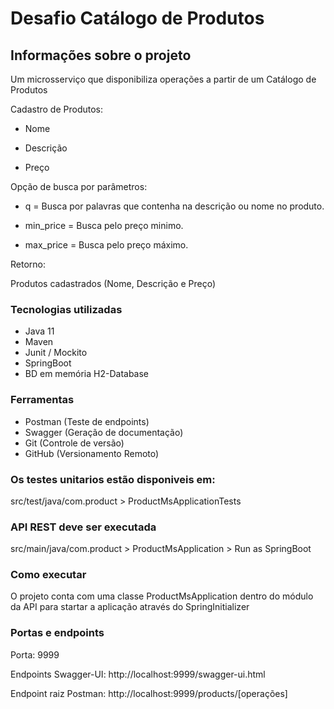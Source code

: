 # Desafio Catálogo de Produtos

## Informações sobre o projeto

Um microsserviço que disponibiliza operações a partir de um Catálogo de Produtos 

Cadastro de Produtos: 

* Nome

* Descrição

* Preço 

Opção de busca por parâmetros: 

* q = Busca por palavras que contenha na descrição ou nome no produto. 

* min_price = Busca pelo preço minimo. 

* max_price = Busca pelo preço máximo. 

Retorno:

Produtos cadastrados (Nome, Descrição e Preço)

### Tecnologias utilizadas

- Java 11
- Maven
- Junit / Mockito
- SpringBoot
- BD em memória H2-Database

### Ferramentas

- Postman (Teste de endpoints)
- Swagger (Geração de documentação)
- Git (Controle de versão)
- GitHub (Versionamento Remoto)

### Os testes unitarios estão disponiveis em:

src/test/java/com.product > ProductMsApplicationTests

### API REST deve ser executada

src/main/java/com.product > ProductMsApplication > Run as SpringBoot

### Como executar

O projeto conta com uma classe ProductMsApplication dentro do módulo da API para startar a aplicação através do SpringInitializer

### Portas e endpoints

Porta: 9999

Endpoints Swagger-UI: http://localhost:9999/swagger-ui.html

Endpoint raiz Postman: http://localhost:9999/products/[operações]
